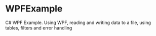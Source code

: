 # WPFExample
C# WPF Example. Using WPF, reading and writing data to a file, using tables, filters and error handling
